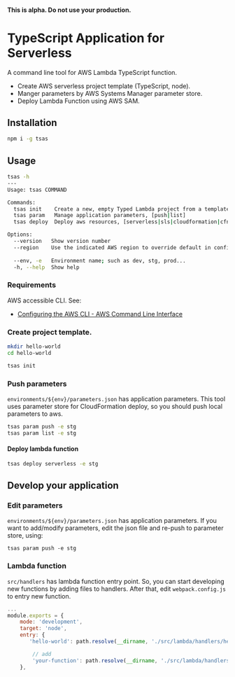 #### This is alpha. Do not use your production.

TypeScript Application for Serverless
===

A command line tool for AWS Lambda TypeScript function.

* Create AWS serverless project template (TypeScript, node).
* Manger parameters by AWS Systems Manager parameter store.
* Deploy Lambda Function using AWS SAM.

Installation
---
 
```bash
npm i -g tsas
```

Usage
---

```bash
tsas -h
---
Usage: tsas COMMAND

Commands:
  tsas init    Create a new, empty Typed Lambda project from a template.
  tsas param   Manage application parameters, [push|list]
  tsas deploy  Deploy aws resources, [serverless|sls|cloudformation|cfn]

Options:
  --version   Show version number                                      [boolean]
  --region    Use the indicated AWS region to override default in config file.
                                                                        [string]
  --env, -e   Environment name; such as dev, stg, prod...               [string]
  -h, --help  Show help                                                [boolean]
```

### Requirements

AWS accessible CLI. See:

* [Configuring the AWS CLI \- AWS Command Line Interface](https://docs.aws.amazon.com/cli/latest/userguide/cli-chap-configure.html)


### Create project template.

```bash
mkdir hello-world
cd hello-world

tsas init
```

### Push parameters

`environments/${env}/parameters.json` has application parameters. This tool uses parameter store for CloudFormation deploy, so you should push local parameters to aws. 

```bash
tsas param push -e stg
tsas param list -e stg
```

#### Deploy lambda function

```bash
tsas deploy serverless -e stg 
```


Develop your application
---

### Edit parameters

`environments/${env}/parameters.json` has application parameters. If you want to add/modify parameters, edit the json file and re-push to parameter store, using:

```basj
tsas param push -e stg
``` 

### Lambda function 

`src/handlers` has lambda function entry point. So, you can start developing new functions by adding files to handlers. 
After that, edit `webpack.config.js` to entry new function.

```js
...
module.exports = {
    mode: 'development',
    target: 'node',
    entry: {
       'hello-world': path.resolve(__dirname, './src/lambda/handlers/hello/hello-world.ts'),

        // add
        'your-function': path.resolve(__dirname, './src/lambda/handlers/your/new-function.ts'), 
    },
```

